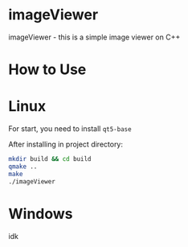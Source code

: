 # imageViewer

imageViewer - this is a simple image viewer on C++

# How to Use

# Linux

For start, you need to install `qt5-base`

After installing in project directory:

```bash
mkdir build && cd build
qmake ..
make
./imageViewer
```

# Windows

idk
